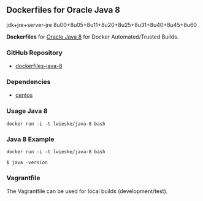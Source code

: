## Dockerfiles for Oracle Java 8

jdk+jre+server-jre 8u00+8u05+8u11+8u20+8u25+8u31+8u40+8u45+8u60


**Dockerfiles** for [Oracle Java 8](http://www.oracle.com/technetwork/java/index.html)
for Docker Automated/Trusted Builds.

### GitHub Repository

* [dockerfiles-java-8](https://github.com/lwieske/dockerfiles-java-8)

### Dependencies

* [centos](https://registry.hub.docker.com/_/centos/)

### Usage Java 8

    docker run -i -t lwieske/java-8 bash

### Java 8 Example

    docker run -i -t lwieske/java-8 bash

    $ java -version

### Vagrantfile

The Vagrantfile can be used for local builds (development/test).
